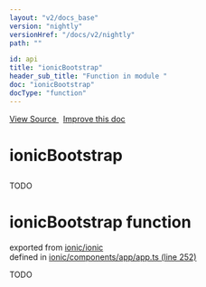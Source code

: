 ```yaml
---
layout: "v2/docs_base"
version: "nightly"
versionHref: "/docs/v2/nightly"
path: ""

id: api
title: "ionicBootstrap"
header_sub_title: "Function in module "
doc: "ionicBootstrap"
docType: "function"
---
```



<div class="improve-docs">
  <a href='http://github.com/driftyco/ionic2/tree/master/ionic/components/app/app.ts#L251'>
    View Source
  </a>
  &nbsp;
  <a href='http://github.com/driftyco/ionic2/edit/master/ionic/components/app/app.ts#L251'>
    Improve this doc
  </a>
</div>




<h1 class="api-title">

  ionicBootstrap



</h1>





TODO


<h1 class="class export">ionicBootstrap <span class="type">function</span></h1>
<p class="module">exported from <a href='undefined'>ionic/ionic</a><br/>
defined in <a href="https://github.com/driftyco/ionic2/tree/master/ionic/components/app/app.ts#L252-L322">ionic/components/app/app.ts (line 252)</a>
</p>
<p><p>TODO</p>
</p>

